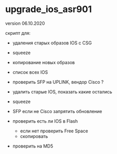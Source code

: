# upgrade_ios_asr901
version 06.10.2020

скрипт для:
- удаления старых образов IOS с CSG
- squeeze
- копирование новых образов




- список всех IOS
- проверить SFP на UPLINK, вендор Cisco ?
- удалить старые IOS, показать какие остались
- squeeze
- SFP если не Cisco запрятить обновление
- проверить есть ли IOS в Flash
    - если нет проверить Free Space
    - скопировать
- проверить на MD5
